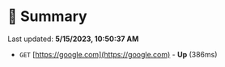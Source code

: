 # 📖 Summary
Last updated: **5/15/2023, 10:50:37 AM**

- `GET` [https://google.com](https://google.com) - **Up** (386ms)
